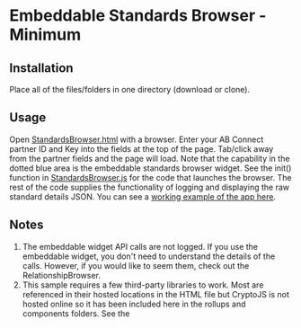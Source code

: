 # Embeddable Standards Browser - Minimum
## Installation
Place all of the files/folders in one directory (download or clone).

## Usage
Open [StandardsBrowser.html](./StandardsBrowser.html) with a browser.  Enter your AB Connect partner ID and Key into the fields at the top of the page.  Tab/click away from the
partner fields and the page will load.  Note that the capability in the dotted blue area is the embeddable standards browser widget.  See the init() function in [StandardsBrowser.js](./StandardsBrowser.js)
for the code that launches the browser.  The rest of the code supplies the functionality of logging and displaying the raw standard details JSON. You can see a
[working example of the app here](https://widgets.academicbenchmarks.com/ABConnect/v4/standards-browser-min/StandardsBrowser.html).

## Notes
1. The embeddable widget API calls are not logged.  If you use the embeddable widget, you don't need to understand the details of the calls.  However, if you would like to seem them, check out
the RelationshipBrowser.
2. This sample requires a few third-party libraries to work. Most are referenced in their hosted locations in the HTML file but CryptoJS is not hosted online so it has been included here
in the rollups and components folders. See the <script> statements at the top of the HTML file for details on the location of the project and licensing.

## Known Issues
1. Internet Explorer users will need to enable "cross domain" scripting.  To do this, go to Internet Options, Security, Custom Level, scroll down to "Miscellaneous" and set
"Access data sources across domains" to *Enable*.  Alternatively another browser.
